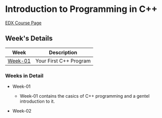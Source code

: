 # Introduction to Programming in C++

[EDX Course Page](https://www.edx.org/course/introduction-to-programming-in-c)

## Week's Details 

| Week | Description |
|---|---|
| [Week-01](Course-01/Week-01) | Your First C++ Program |



### Weeks in Detail

- Week-01
    - Week-01 contains the casics of C++ programming and a gentel introduction to it.

- Week-02